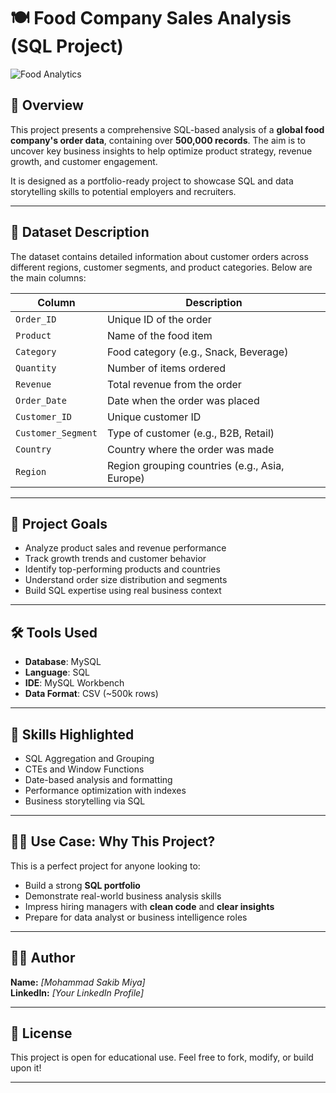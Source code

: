 # 🍽️ Food Company Sales Analysis (SQL Project)

![Food Analytics](https://images.pexels.com/photos/6602826/pexels-photo-6602826.jpeg?auto=compress&cs=tinysrgb&dpr=2&h=400)

## 📌 Overview

This project presents a comprehensive SQL-based analysis of a **global food company's order data**, containing over **500,000 records**. The aim is to uncover key business insights to help optimize product strategy, revenue growth, and customer engagement.

It is designed as a portfolio-ready project to showcase SQL and data storytelling skills to potential employers and recruiters.

---

## 📂 Dataset Description

The dataset contains detailed information about customer orders across different regions, customer segments, and product categories. Below are the main columns:

| Column              | Description                                   |
|---------------------|-----------------------------------------------|
| `Order_ID`          | Unique ID of the order                        |
| `Product`           | Name of the food item                         |
| `Category`          | Food category (e.g., Snack, Beverage)         |
| `Quantity`          | Number of items ordered                       |
| `Revenue`           | Total revenue from the order                  |
| `Order_Date`        | Date when the order was placed                |
| `Customer_ID`       | Unique customer ID                            |
| `Customer_Segment`  | Type of customer (e.g., B2B, Retail)          |
| `Country`           | Country where the order was made              |
| `Region`            | Region grouping countries (e.g., Asia, Europe)|

---

## 🎯 Project Goals

- Analyze product sales and revenue performance  
- Track growth trends and customer behavior  
- Identify top-performing products and countries  
- Understand order size distribution and segments  
- Build SQL expertise using real business context

---

## 🛠️ Tools Used

- **Database**: MySQL  
- **Language**: SQL  
- **IDE**: MySQL Workbench  
- **Data Format**: CSV (~500k rows)

---

## 🧠 Skills Highlighted

- SQL Aggregation and Grouping  
- CTEs and Window Functions  
- Date-based analysis and formatting  
- Performance optimization with indexes  
- Business storytelling via SQL

---

## 🧑‍💼 Use Case: Why This Project?

This is a perfect project for anyone looking to:

- Build a strong **SQL portfolio**  
- Demonstrate real-world business analysis skills  
- Impress hiring managers with **clean code** and **clear insights**  
- Prepare for data analyst or business intelligence roles

---

## 👨‍💻 Author

**Name:** *[Mohammad Sakib Miya]*  
**LinkedIn:** *[Your LinkedIn Profile]*  
 

---

## 📄 License

This project is open for educational use. Feel free to fork, modify, or build upon it!

---

